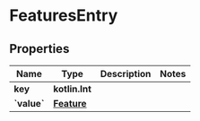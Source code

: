 
# FeaturesEntry

## Properties
Name | Type | Description | Notes
------------ | ------------- | ------------- | -------------
**key** | **kotlin.Int** |  | 
**&#x60;value&#x60;** | [**Feature**](Feature.md) |  | 



